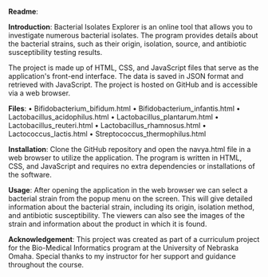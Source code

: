 **Readme**:

**Introduction**:
Bacterial Isolates Explorer is an online tool that allows you to investigate numerous bacterial isolates. The program provides details about the bacterial strains, such as their origin, isolation, source, and antibiotic susceptibility testing results.

The project is made up of HTML, CSS, and JavaScript files that serve as the application's front-end interface. The data is saved in JSON format and retrieved with JavaScript. The project is hosted on GitHub and is accessible via a web browser.

**Files**:
•	Bifidobacterium_bifidum.html
•	Bifidobacterium_infantis.html
•	Lactobacillus_acidophilus.html
•	Lactobacillus_plantarum.html
•	Lactobacillus_reuteri.html
•	Lactobacillus_rhamnosus.html
•	Lactococcus_lactis.html
•	Streptococcus_thermophilus.html

**Installation**:
Clone the GitHub repository and open the navya.html file in a web browser to utilize the application. The program is written in HTML, CSS, and JavaScript and requires no extra dependencies or installations of the software.

**Usage**:
After opening the application in the web browser we can select a bacterial strain from the popup menu on the screen. This will give detailed information about the bacterial strain, including its origin, isolation method, and antibiotic susceptibility. The viewers can also see the images of the strain and information about the product in which it is found.

**Acknowledgement**:
This project was created as part of a  curriculum project for the Bio-Medical Informatics program at the University of Nebraska Omaha. Special thanks to my instructor for her support and guidance throughout the course.



